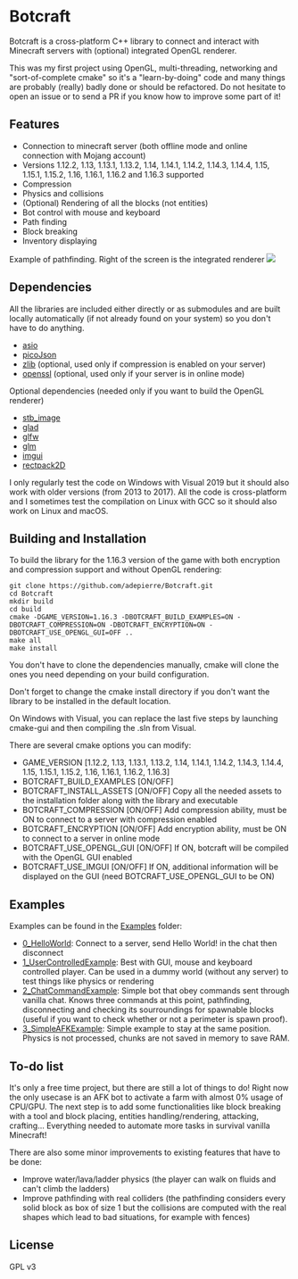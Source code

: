 
# Botcraft

Botcraft is a cross-platform C++ library to connect and interact with Minecraft servers with (optional) integrated OpenGL renderer.

This was my first project using OpenGL, multi-threading, networking and "sort-of-complete cmake" so it's a "learn-by-doing" code and many things are probably (really) badly done or should be refactored. Do not hesitate to open an issue or to send a PR if you know how to improve some part of it!

## Features

- Connection to minecraft server (both offline mode and online connection with Mojang account)
- Versions 1.12.2, 1.13, 1.13.1, 1.13.2, 1.14, 1.14.1, 1.14.2, 1.14.3, 1.14.4, 1.15, 1.15.1, 1.15.2, 1.16, 1.16.1, 1.16.2 and 1.16.3 supported
- Compression
- Physics and collisions
- (Optional) Rendering of all the blocks (not entities)
- Bot control with mouse and keyboard
- Path finding
- Block breaking
- Inventory displaying

Example of pathfinding. Right of the screen is the integrated renderer
![](video.gif)

## Dependencies

All the libraries are included either directly or as submodules and are built locally automatically (if not already found on your system) so you don't have to do anything.

- [asio](https://think-async.com/Asio/)
- [picoJson](https://github.com/kazuho/picojson)
- [zlib](https://github.com/madler/zlib) (optional, used only if compression is enabled on your server)
- [openssl](https://www.openssl.org/) (optional, used only if your server is in online mode)

Optional dependencies (needed only if you want to build the OpenGL renderer)
- [stb_image](https://github.com/nothings/stb)
- [glad](https://glad.dav1d.de/)
- [glfw](https://github.com/glfw/glfw)
- [glm](https://github.com/g-truc/glm)
- [imgui](https://github.com/ocornut/imgui)
- [rectpack2D](https://github.com/TeamHypersomnia/rectpack2D)

I only regularly test the code on Windows with Visual 2019 but it should also work with older versions (from 2013 to 2017). All the code is cross-platform and I sometimes test the compilation on Linux with GCC so it should also work on Linux and macOS.

## Building and Installation

To build the library for the 1.16.3 version of the game with both encryption and compression support and without OpenGL rendering:
```
git clone https://github.com/adepierre/Botcraft.git
cd Botcraft
mkdir build
cd build
cmake -DGAME_VERSION=1.16.3 -DBOTCRAFT_BUILD_EXAMPLES=ON -DBOTCRAFT_COMPRESSION=ON -DBOTCRAFT_ENCRYPTION=ON -DBOTCRAFT_USE_OPENGL_GUI=OFF ..
make all
make install
```

You don't have to clone the dependencies manually, cmake will clone the ones you need depending on your build configuration.

Don't forget to change the cmake install directory if you don't want the library to be installed in the default location.

On Windows with Visual, you can replace the last five steps by launching cmake-gui and then compiling the .sln from Visual.

There are several cmake options you can modify:
- GAME_VERSION [1.12.2, 1.13, 1.13.1, 1.13.2, 1.14, 1.14.1, 1.14.2, 1.14.3, 1.14.4, 1.15, 1.15.1, 1.15.2, 1.16, 1.16.1, 1.16.2, 1.16.3]
- BOTCRAFT_BUILD_EXAMPLES [ON/OFF]
- BOTCRAFT_INSTALL_ASSETS [ON/OFF] Copy all the needed assets to the installation folder along with the library and executable
- BOTCRAFT_COMPRESSION [ON/OFF] Add compression ability, must be ON to connect to a server with compression enabled
- BOTCRAFT_ENCRYPTION [ON/OFF] Add encryption ability, must be ON to connect to a server in online mode
- BOTCRAFT_USE_OPENGL_GUI [ON/OFF] If ON, botcraft will be compiled with the OpenGL GUI enabled
- BOTCRAFT_USE_IMGUI [ON/OFF] If ON, additional information will be displayed on the GUI (need BOTCRAFT_USE_OPENGL_GUI to be ON)

## Examples

Examples can be found in the [Examples](Examples/) folder:
- [0_HelloWorld](Examples/0_HelloWorld): Connect to a server, send Hello World! in the chat then disconnect
- [1_UserControlledExample](Examples/1_UserControlledExample): Best with GUI, mouse and keyboard controlled player. Can be used in a dummy world (without any server) to test things like physics or rendering
- [2_ChatCommandExample](Examples/2_ChatCommandExample): Simple bot that obey commands sent through vanilla chat. Knows three commands at this point, pathfinding, disconnecting and checking its sourroundings for spawnable blocks (useful if you want to check whether or not a perimeter is spawn proof).
- [3_SimpleAFKExample](Examples/3_SimpleAFKExample): Simple example to stay at the same position. Physics is not processed, chunks are not saved in memory to save RAM.

## To-do list

It's only a free time project, but there are still a lot of things to do! Right now the only usecase is an AFK bot to activate a farm with almost 0% usage of CPU/GPU. The next step is to add some functionalities like block breaking with a tool and block placing, entities handling/rendering, attacking, crafting... Everything needed to automate more tasks in survival vanilla Minecraft!

There are also some minor improvements to existing features that have to be done:
- Improve water/lava/ladder physics (the player can walk on fluids and can't climb the ladders)
- Improve pathfinding with real colliders (the pathfinding considers every solid block as box of size 1 but the collisions are computed with the real shapes which lead to bad situations, for example with fences)

## License

GPL v3
